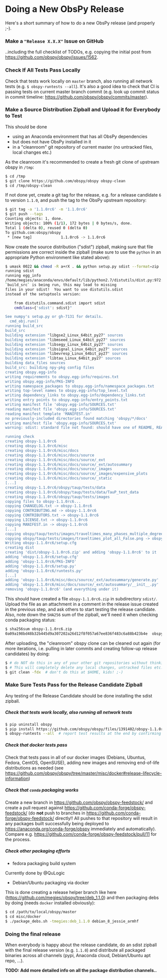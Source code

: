 # Doing a New ObsPy Release

Here's a short summary of how to do a new ObsPy release (and properly ;-).

### Make a `"Release X.X.X"` Issue on GitHub

..including the full checklist of TODOs, e.g. copying the initial post from https://github.com/obspy/obspy/issues/1562.

### Check If All Tests Pass Locally

Check that tests work locally on `master` branch, also running all network tests (e.g. `$ obspy-runtests --all`).
It's also a good idea to check that CI is passing tests on current master branch commit (e.g. look up commit status in commit timeline: https://github.com/obspy/obspy/commits/master).

### Make a Source Distribution Zipball and Upload it for Everybody to Test

This should be done
 - using an Anaconda environment that has all ObsPy dependencies
 - but does not have ObsPy installed in it
 - in a "cleanroom" git repository of current master (no untracked files, local changes etc.)

As the cleanroom it's recommended to create a fresh git clone of upstream obspy in `/tmp`:

```bash
$ cd /tmp
$ git clone https://github.com/obspy/obspy obspy-clean
$ cd /tmp/obspy-clean
```

If not done yet, create a git tag for the release, e.g. for a release candidate `6` to version `1.1.0`, and push the tag to the ObsPy upstream repository:

```bash
$ git tag -a '1.1.0rc6' -m '1.1.0rc6'
$ git push --tags
Counting objects: 1, done.
Writing objects: 100% (1/1), 172 bytes | 0 bytes/s, done.
Total 1 (delta 0), reused 0 (delta 0)
To github.com:obspy/obspy
 * [new tag]             1.1.0rc6 -> 1.1.0rc6
```

Now create the source distribution ("sdist") zipball, making sure that file permissions are correct inside the zipball (make sure to use the `python` in an appropriate Python environment like stated above):

```bash
$ umask 0022 && chmod -R a+rX . && python setup.py sdist --format=zip
running sdist
running egg_info
/home/megies/anaconda/envs/default/lib/python2.7/distutils/dist.py:972: UserWarning: 
`build_src` is being run, this may lead to missing
files in your sdist!  You want to use distutils.sdist
instead of the setuptools version:

    from distutils.command.sdist import sdist
    cmdclass={'sdist': sdist}"

See numpy's setup.py or gh-7131 for details.
  cmd_obj.run()
running build_src
build_src
building extension "libgse2_Linux_64bit_py27" sources
building extension "libmseed_Linux_64bit_py27" sources
building extension "libsegy_Linux_64bit_py27" sources
building extension "libsignal_Linux_64bit_py27" sources
building extension "libevresp_Linux_64bit_py27" sources
building extension "libtau_Linux_64bit_py27" sources
building data_files sources
build_src: building npy-pkg config files
creating obspy.egg-info
writing requirements to obspy.egg-info/requires.txt
writing obspy.egg-info/PKG-INFO
writing namespace_packages to obspy.egg-info/namespace_packages.txt
writing top-level names to obspy.egg-info/top_level.txt
writing dependency_links to obspy.egg-info/dependency_links.txt
writing entry points to obspy.egg-info/entry_points.txt
writing manifest file 'obspy.egg-info/SOURCES.txt'
reading manifest file 'obspy.egg-info/SOURCES.txt'
reading manifest template 'MANIFEST.in'
no previously-included directories found matching 'obspy/*/docs'
writing manifest file 'obspy.egg-info/SOURCES.txt'
warning: sdist: standard file not found: should have one of README, README.rst, README.txt

running check
creating obspy-1.1.0rc6
creating obspy-1.1.0rc6/misc
creating obspy-1.1.0rc6/misc/docs
creating obspy-1.1.0rc6/misc/docs/source
creating obspy-1.1.0rc6/misc/docs/source/_ext
creating obspy-1.1.0rc6/misc/docs/source/_ext/autosummary
creating obspy-1.1.0rc6/misc/docs/source/_images
creating obspy-1.1.0rc6/misc/docs/source/_images/expensive_plots
creating obspy-1.1.0rc6/misc/docs/source/_static
[...]
creating obspy-1.1.0rc6/obspy/taup/tests/data
creating obspy-1.1.0rc6/obspy/taup/tests/data/TauP_test_data
creating obspy-1.1.0rc6/obspy/taup/tests/images
copying files to obspy-1.1.0rc6...
copying CHANGELOG.txt -> obspy-1.1.0rc6
copying CONTRIBUTING.md -> obspy-1.1.0rc6
copying CONTRIBUTORS.txt -> obspy-1.1.0rc6
copying LICENSE.txt -> obspy-1.1.0rc6
copying MANIFEST.in -> obspy-1.1.0rc6
[...]
copying obspy/taup/tests/images/traveltimes_many_phases_multiple_degrees.png -> obspy-1.1.0rc6/obspy/taup/tests/images
copying obspy/taup/tests/images/traveltimes_plot_all_False.png -> obspy-1.1.0rc6/obspy/taup/tests/images
Writing obspy-1.1.0rc6/setup.cfg
creating dist
creating 'dist/obspy-1.1.0rc6.zip' and adding 'obspy-1.1.0rc6' to it
adding 'obspy-1.1.0rc6/setup.cfg'
adding 'obspy-1.1.0rc6/PKG-INFO'
adding 'obspy-1.1.0rc6/setup.py'
adding 'obspy-1.1.0rc6/runtests.py'
[...]
adding 'obspy-1.1.0rc6/misc/docs/source/_ext/autosummary/generate.py'
adding 'obspy-1.1.0rc6/misc/docs/source/_ext/autosummary/__init__.py'
removing 'obspy-1.1.0rc6' (and everything under it)
```

This should have created a file `obspy-1.1.0rc6.zip` in subdirectory `sdist/`.
Upload the file as an attachment in a comment in the release issue created in the previous step, and ask others to start testing the release candidate. Also, note down the `SHA256` sum of the zipball, we'll need it when checking conda packaging status:

```bash
$ sha256sum obspy-1.1.0rc6.zip
0a09a198bd48b32b445d9a307202a26d12f8f057a67ee836f483c6a88b423b4e  obspy-1.1.0rc6.zip
```

After uploading, the "cleanroom" obspy clone can be cleaned out again (for more iterations, i.e. pulling in later commits and creating follow-up release candidates) by doing:

```bash
$ # do NOT do this in any of your other git repositories without thinking thrice!!
$ # This will completely delete any local changes, untracked files etc.!!
$ git clean -fdx  # don't do this at $HOME, kids! ;-)
```

### Make Sure Tests Pass for the Release Candidate Zipball

Any testing of the Release Candidate should be done installing the sdist zipball.

##### Check that tests work locally, also running all network tests

```bash
$ pip uninstall obspy
$ pip install https://github.com/obspy/obspy/files/1391402/obspy-1.1.0rc6.zip
$ obspy-runtests --all  # report test results at the end by confirming with "y"
```

##### Check that docker tests pass

Check that tests pass in all of our docker images (Debians, Ubuntus, Fedora, CentOS, OpenSUSE), adding new images and removing end-of-life distributions as needed (see https://github.com/obspy/obspy/tree/master/misc/docker#release-lifecycle-information)

##### Check that `conda` packaging works

Create a new branch in https://github.com/obspy/obspy-feedstock/ and create a pull request against https://github.com/conda-forge/obspy-feedstock/ (do **not** push to branches in https://github.com/conda-forge/obspy-feedstock/ directly!! All pushes to that repository will result in any packages built successfully being deployed to https://anaconda.org/conda-forge/obspy immediately and automatically). Compare e.g. https://github.com/conda-forge/obspy-feedstock/pull/11 for the process.

##### Check other packaging efforts
 - fedora packaging build system

Currently done by @QuLogic

 - Debian/Ubuntu packaging via docker

This is done creating a release helper branch like here (https://github.com/megies/obspy/tree/deb_1.1.0) and then packaging debs by doing (needs `docker` installed obviously):

```bash
$ cd /path/to/local/obspy/master
$ cd misc/docker
$ ./package_debs.sh -tmegies:deb_1.1.0 debian_8_jessie_armhf
```

### Doing the final release

When everybody is happy about the release candidate, do an sdist zipball with the final release version (e.g. `1.1.0`) and distribute all packaged binaries across all channels (pypi, Anaconda cloud, Debian/Ubuntu apt repo, ...).

**TODO: Add more detailed info on all the package distribution channels..**